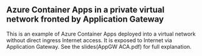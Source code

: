 ## Azure Container Apps in a private virtual network fronted by Application Gateway

This is an example of Azure Container Apps deployed into a virtual network without direct ingress Internet access. It is exposed to Internet via Application Gateway. See the slides(AppGW ACA.pdf) for full explanation.
